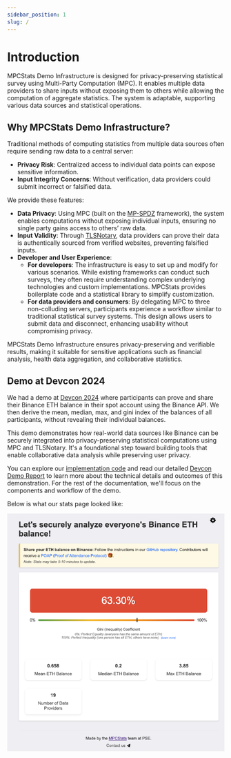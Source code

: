```yaml
---
sidebar_position: 1
slug: /
---
```


# Introduction

MPCStats Demo Infrastructure is designed for privacy-preserving statistical survey using Multi-Party Computation (MPC). It enables multiple data providers to share inputs without exposing them to others while allowing the computation of aggregate statistics. The system is adaptable, supporting various data sources and statistical operations.

## Why MPCStats Demo Infrastructure?

Traditional methods of computing statistics from multiple data sources often require sending raw data to a central server:
- **Privacy Risk**: Centralized access to individual data points can expose sensitive information.
- **Input Integrity Concerns**: Without verification, data providers could submit incorrect or falsified data.

We provide these features:
- **Data Privacy**: Using MPC (built on the [MP-SPDZ](https://github.com/data61/MP-SPDZ/) framework), the system enables computations without exposing individual inputs, ensuring no single party gains access to others’ raw data.
- **Input Validity**: Through [TLSNotary](https://tlsnotary.org/), data providers can prove their data is authentically sourced from verified websites, preventing falsified inputs.
- **Developer and User Experience**:
  - **For developers**: The infrastructure is easy to set up and modify for various scenarios. While existing frameworks can conduct such surveys, they often require understanding complex underlying technologies and custom implementations. MPCStats provides boilerplate code and a statistical library to simplify customization.
  - **For data providers and consumers**: By delegating MPC to three non-colluding servers, participants experience a workflow similar to traditional statistical survey systems. This design allows users to submit data and disconnect, enhancing usability without compromising privacy.

MPCStats Demo Infrastructure ensures privacy-preserving and verifiable results, making it suitable for sensitive applications such as financial analysis, health data aggregation, and collaborative statistics.

## Demo at Devcon 2024

We had a demo at [Devcon 2024](https://www.youtube.com/watch?v=wCp7Zsjou7w) where participants can prove and share their Binance ETH balance in their spot account using the Binance API. We then derive the mean, median, max, and gini index of the balances of all participants, without revealing their individual balances.

This demo demonstrates how real-world data sources like Binance can be securely integrated into privacy-preserving statistical computations using MPC and TLSNotary. It's a foundational step toward building tools that enable collaborative data analysis while preserving user privacy.

You can explore our [implementation code](https://github.com/ZKStats/mpc-demo-infra) and read our detailed [Devcon Demo Report](https://pse-team.notion.site/MPCStats-Devcon-Demo-Report-3055bb69afd24d60bf8ee8d4fa5f774c) to learn more about the technical details and outcomes of this demonstration. For the rest of the documentation, we'll focus on the components and workflow of the demo.

Below is what our stats page looked like:

![Devcon demo interface](./devcon-demo.png)

<!--
MPCStats Demo Infrastructure is the demo built by the [MPCStats](https://pse.dev/en/projects/mpc-stats) team for [Devcon 7](https://www.youtube.com/watch?v=wCp7Zsjou7w). Data providers can share their data privately, and data consumers can learn statistical results from all shared data.

![graph: data providers -> data consumers]


provides a boilerplate to perform statistical analysis on data shared by data providers, without data providers revealing their data. Developers can use this boilerplate to build their own privacy-preserving applications by modifying existing components or extending functionality. We support use cases with this pattern:

1. Data providers generate a proof for their data from some website using [TLSNotary](https://tlsnotary.org/), which does not reveal their data.
2. Arbitrary computation can be performed on all data providers' masked data using MPC: we're using [MP-SPDZ](https://github.com/data61/MP-SPDZ/) as our underlying MPC framework.

Data consumers can be convinced the statistical results are correct without revealing their data.

![client-interface](./client-interface.png)

TODO: should be two examples: simple and binance

The current implementation demonstrates our [demo at Devcon 7](https://pse-team.notion.site/MPCStats-Devcon-Demo-Report-3055bb69afd24d60bf8ee8d4fa5f774c) where participants collaboratively compute the statistical results from their ETH balance on Binance. This docs explain how everything works, how to modify the boilerplate, and how to deploy the infrastructure. See our talk [here](https://www.youtube.com/watch?v=wCp7Zsjou7w).

-->
